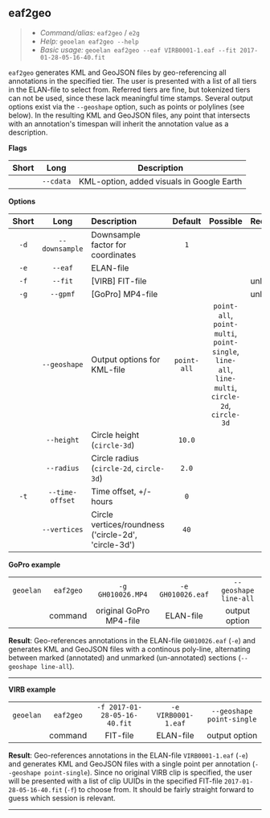 ## eaf2geo

> - *Command/alias:* `eaf2geo` / `e2g`
> - *Help:* `geoelan eaf2geo --help`
> - *Basic usage:* `geoelan eaf2geo --eaf VIRB0001-1.eaf --fit 2017-01-28-05-16-40.fit`

`eaf2geo` generates KML and GeoJSON files by geo-referencing all annotations in the specified tier. The user is presented with a list of all tiers in the ELAN-file to select from. Referred tiers are fine, but tokenized tiers can not be used, since these lack meaningful time stamps. Several output options exist via the `--geoshape` option, such as points or polylines (see below). In the resulting KML and GeoJSON files, any point that intersects with an annotation's timespan will inherit the annotation value as a description.

**Flags**

| Short | Long      | Description
| :---: | :-------: | :---------:
|       | `--cdata` | KML-option, added visuals in Google Earth

**Options**

|Short  | Long              | Description                       | Default       | Possible | Required
| :---: | :---------------: | :-------------------------------- | :-----------: | :------: | :------:
| `-d`  | `--downsample`    | Downsample factor for coordinates | `1`           |   |
| `-e`  | `--eaf`           | ELAN-file                         |               |   | yes
| `-f`  | `--fit`           | \[VIRB\] FIT-file                     |               |   | unless `-g`
| `-g`  | `--gpmf`          | \[GoPro\] MP4-file                    |               |   | unless `-f`
|       | `--geoshape`      | Output options for KML-file       | `point-all`  | `point-all`, `point-multi`, `point-single`, `line-all`, `line-multi`, `circle-2d`, `circle-3d` |
|       | `--height`        | Circle height (`circle-3d`) | `10.0`         |   |
|       | `--radius`        | Circle radius (`circle-2d`, `circle-3d`) | `2.0`         |   |
| `-t`  | `--time-offset`   | Time offset, +/- hours            | `0`           |   |
|       | `--vertices`      | Circle vertices/roundness ('circle-2d', 'circle-3d') | `40`         |   |

**GoPro example**

| | | | | |
| :-------: | :--------: | :-----------------: | :---------: | :----------: |
| `geoelan` | `eaf2geo`   | `-g GH010026.MP4` | `-e GH010026.eaf` | `--geoshape line-all`
| | command | original GoPro MP4-file | ELAN-file            | output option

**Result**: Geo-references annotations in the ELAN-file `GH010026.eaf` (`-e`) and generates KML and GeoJSON files with a continous poly-line, alternating between marked (annotated) and unmarked (un-annotated) sections (`--geoshape line-all`).
****

**VIRB example**

| | | | | |
| :-------: | :--------: | :-----------------: | :---------: | :----------: |
| `geoelan` | `eaf2geo`   | `-f 2017-01-28-05-16-40.fit` | `-e VIRB0001-1.eaf` | `--geoshape point-single`
| | command | FIT-file                     | ELAN-file            | output option

**Result**: Geo-references annotations in the ELAN-file `VIRB0001-1.eaf` (`-e`) and generates KML and GeoJSON files with a single point per annotation (`--geoshape point-single`). Since no original VIRB clip is specified, the user will be presented with a list of clip UUIDs in the specified FIT-file `2017-01-28-05-16-40.fit` (`-f`) to choose from. It should be fairly straight forward to guess which session is relevant.
****